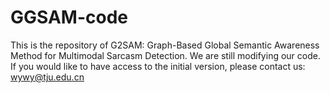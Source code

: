 # GGSAM-code
This is the repository of G2SAM: Graph-Based Global Semantic Awareness Method for Multimodal Sarcasm Detection. We are still modifying our code. If you would like to have access to the initial version, please contact us: wywy@tju.edu.cn
